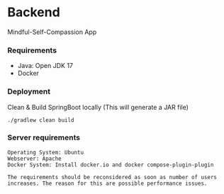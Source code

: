 # Backend

Mindful-Self-Compassion App

### Requirements

- Java: Open JDK 17
- Docker

### Deployment

Clean & Build SpringBoot locally (This will generate a JAR file)

```
./gradlew clean build
```

### Server requirements

```
Operating System: Ubuntu
Webserver: Apache
Docker System: Install docker.io and docker compose-plugin-plugin

The requirements should be reconsidered as soon as number of users increases. The reason for this are possible performance issues.
```
